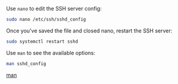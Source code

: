 Use `nano` to edit the SSH server config:

```sh
sudo nano /etc/ssh/sshd_config
```

Once you've saved the file and closed nano, restart the SSH server:

```sh
sudo systemctl restart sshd
```
Use `man` to see the available options:

```sh
man sshd_config
```

[man](man.md)
